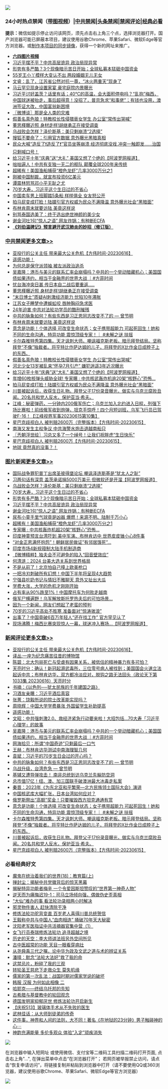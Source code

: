 ![](https://raw.githubusercontent.com/jsvpn/jsproxy/dev/64photo/fqnews-qr.jpg)

<div id="tt">
<h3>24小时热点禁闻（<a href="https://aaa.v2dns.tk/?QAjUl=BgRp5UNKRn&T5Vk=fPVH&Q59Ab=WxGE" target="_blank">带图视频</a>）|<a href="#%E4%B8%AD%E5%85%B1%E7%A6%81%E9%97%BB%E6%9B%B4%E5%A4%9A%E6%96%87%E7%AB%A0">中共禁闻</a>|<a href="#%E5%9B%BE%E7%89%87%E6%96%B0%E9%97%BB%E6%9B%B4%E5%A4%9A%E6%96%87%E7%AB%A0">头条禁闻</a>|<a href="#%E6%96%B0%E9%97%BB%E8%AF%84%E8%AE%BA%E6%9B%B4%E5%A4%9A%E6%96%87%E7%AB%A0">禁闻评论|<a href="#%E5%BF%85%E7%9C%8B%E7%BB%8F%E5%85%B8%E5%A5%BD%E6%96%87">经典必看</a></h3>
<div><b>提示：</b>微信如提示停止访问该网页，须先点击右上角三个点，选择浏览器打开。国产浏览器可能已屏蔽本项目，建议使用谷歌Chrome、苹果Safari、微软Edge等官方浏览器。或<a href="%E5%88%B6%E4%BD%9Cgit%E7%A6%81%E9%97%BB%E9%95%9C%E5%83%8F.md">制作本项目的同步镜像</a>，获得一个新的网址来推广。</div>
<ul>
<li><b><a href="http://d2.v2rss.gq/64.mp4" target="_blank">六四图片视频</a></b></li>
<li><a href="/topimagenews/20230616/1897353.md">习近平摆不平？中共高层诡异 政治局现异常</a></li>
<li><a href="/topimagenews/20230616/1897370.md">形势有多严酷？3个现像暗示苦日开始；全球私募本猛砸中国资金</a></li>
<li><a href="/yule/20230616/1897337.md">55岁王小丫模样大变认不出 两段婚姻无儿无女</a></li>
<li><a href="/sohnews/20230616/1897297.md">文睿：乱了，江苏省公然对抗一尊，“冰火两重天”现身了</a></li>
<li><a href="/yule/20230616/1897296.md">马云罕见现身设置家宴 豪宅庭院内景曝光</a></li>
<li><a href="/sohnews/20230617/1897485.md">习近平讨好盖茨？话里有话；40℃的高温，会大面积停电吗？“乱抱”梅西，中国球迷被抬走，事后超得意！没招了，普京急求“和事佬”；有钱也没用，澳洲签证大改，中国富翁新困境</a></li>
<li><a href="/ssgc/20230616/1897292.md">〖微博谈〗那是全人类的灾难</a></li>
<li><a href="/cbnews/20230616/1897317.md">假善名真色狼！特教校长性侵猥亵女学生 办公室“常传出哭喊”</a></li>
<li><a href="/cbnews/20230617/1897493.md">董思槿曝近照 身材走样!胡继勇正在接受调查</a></li>
<li><a href="/topimagenews/20230617/1897490.md">乌战败会怎样？泽伦斯基：美只剩崩溃“2选择”</a></li>
<li><a href="/finance/20230616/1897327.md">搜狐不要命了：引用官方数据 意外曝光黑暗真相</a></li>
<li><a href="/sohnews/20230616/1897402.md">民众大喊“造反了❗️造反了❗️”官员坐等崩溃,经济彻底没戏,冲突一触即发……治国只剩喊口号！</a></li>
<li><a href="/cbnews/20230616/1897302.md">给习近平十年“庆典”送“大礼” 美国又想了个绝的【阿波罗网报道】</a></li>
<li><a href="/cnnews/20230616/1897287.md">咄咄逼人！中共有支独一无二的舰队 颠覆全球200年来传统</a></li>
<li><a href="/topimagenews/20230616/1897326.md">超稀有！美国渔船捕获“橙色龙虾”几率3000万分之1</a></li>
<li><a href="/cnnews/20230617/1897501.md">刚被中国制裁，就宣布投资6亿美元</a></li>
<li><a href="/cnnews/20230617/1897520.md">谭震林怒骂邓小平无耻之尤</a></li>
<li><a href="/topimagenews/20230617/1897489.md">70岁大寿，习近平这个生日过的不省心</a></li>
<li><a href="/cnnews/20230617/1897504.md">中国卖车男上班脚踏5条船 样样俱全 女友怒公开</a></li>
<li><a href="/cbnews/20230616/1897294.md">拍马屁变成打脸！陆媒引官方权威为民众不满降温 意外曝光社会“黑暗面”</a></li>
<li><a href="/cbnews/20230616/1897429.md">布林肯周末就要访陆 美竟这样说</a></li>
<li><a href="/cnnews/20230616/1897258.md">别骂泰国选美了：终于选出绝世神颜的美少女</a></li>
<li><a href="/topimagenews/20230616/1897344.md">谢金河吐1句“惊人之语” 网友炸锅：有种断ECFA</a></li>
<li><b><a href="/comments/20200207/1272816.md" target="_blank">《刘伯温碑记》预言避开武汉肺炎的妙招（修订版）</a></b></li>
</ul>
</div>

<div class="catlist">
<h3><a href="/cbnews/" target="_blank">中共禁闻</a><span><a href="/cbnews/" target="_blank" rel="nofollow">更多文章>></a></span></h3>
<ul>
<li><a href="/comments/20230617/1897607.md" target="_blank">亚投行的公关主任 带来最大公关危机【方伟时间-20230616】</a></li>
<li><a href="/comments/20230617/1897551.md" target="_blank">遥感功能！</a></li>
<li><a href="/cbnews/20230617/1896680.md" target="_blank">为何总是保守派领袖 被左派政治追杀</a></li>
<li><a href="/comments/20230617/1897542.md" target="_blank">吴嘉隆：港币与美元的联系汇率会崩塌吗？中共的一个举动暗藏机心；美国国债如果违约，相当于金融界的世界大战 ｜#方菲时间</a></li>
<li><a href="/cbnews/20230617/1897494.md" target="_blank">忧台海冲突日甚 传日本自二战后要重返…..</a></li>
<li><a href="/cbnews/20230617/1897493.md" target="_blank">董思槿曝近照 身材走样!胡继勇正在接受调查</a></li>
<li><a href="/cbnews/20230617/1897492.md" target="_blank">“末日博士”质疑AI刺激经济能力 忧陷10年滞胀</a></li>
<li><a href="/cbnews/20230617/1897491.md" target="_blank">江苏女子睡梦中遭蜈蚣咬 唇肿胸闷急求医</a></li>
<li><a href="/cbnews/20230617/1897454.md" target="_blank">24年迫害 中共对法轮功学员的酷刑摧残</a></li>
<li><a href="/comments/20230616/1896561.md" target="_blank">中共的脉象如何？有些东西是习正恩同志改变不了的 — 曾节明</a></li>
<li><a href="/cbnews/20230616/1897429.md" target="_blank">布林肯周末就要访陆 美竟这样说</a></li>
<li><a href="/comments/20230616/1897374.md" target="_blank">意念是功能！个体选择 可改变生命状态；女子携带超能力 可起死回生！她和不同的生命沟通，特异功能 震惊顶级专家！｜ #未解之谜 扶摇</a></li>
<li><a href="/comments/20230616/1897360.md" target="_blank">卡尔森推特秀第四集。天才讽刺大师。嘲讽福克斯老板。暗示拜登结局。坚称拜登“不像”独裁者。将亨特比作萨达姆的儿子，将拜登的X比作金日成脖子上的东西。</a></li>
<li><a href="/cbnews/20230616/1897317.md" target="_blank">假善名真色狼！特教校长性侵猥亵女学生 办公室“常传出哭喊”</a></li>
<li><a href="/cbnews/20230616/1897316.md" target="_blank">河北少女13岁被乱来“怀孕7月引产” 嫌犯逍遥3年近况曝光</a></li>
<li><a href="/cbnews/20230616/1897302.md" target="_blank">给习近平十年“庆典”送“大礼” 美国又想了个绝的【阿波罗网报道】</a></li>
<li><a href="/cbnews/20230616/1897295.md" target="_blank">年增60枚核弹头威胁全球! 专家曝 : 中共核武轰炸机逾20架“核野心”恐怖&#8230;</a></li>
<li><a href="/cbnews/20230616/1897294.md" target="_blank">拍马屁变成打脸！陆媒引官方权威为民众不满降温 意外曝光社会“黑暗面”</a></li>
<li><a href="/comments/20230616/1897279.md" target="_blank">川普被起诉后，收获生日礼物。拜登父子17份录音曝光，做实与乌克兰腐败丑闻。20名共和党人反水，保护亚当·希夫。</a></li>
<li><a href="/cbnews/20230616/1897271.md" target="_blank">江峰：秘密弹药，一分钟内200俄军伤亡；乌克兰加入北约进入日程，列强下场比赛啦！前线俄军收到炮弹，坦克手惊呼！四个月短训班，乌军飞行员已驾驶F-16！【江峰视界军事20230615第10集】</a></li>
<li><a href="/comments/20230616/1897265.md" target="_blank">星巴克歧视白人 被判赔2600万（完整版本）【方伟时间-20230615】</a></li>
<li><a href="/cbnews/20230616/1897234.md" target="_blank">南海又发生主权争议 中共海警水炮击退越南船只</a></li>
<li><a href="/cbnews/20230616/1897218.md" target="_blank">〖兲朝浮世绘〗习总又多了一个绰号！让我们祝胖虎“生日快乐”</a></li>
<li><a href="/comments/20230616/1897193.md" target="_blank">星巴克歧视白人 被判赔2600万【方伟时间-20230615】</a></li>
<li><a href="/comments/20230616/1897171.md" target="_blank">地球 竟然真的没事？！</a></li>

</ul>
</div>
<div class="catlist">
<h3><a href="/topimagenews/" target="_blank">图片新闻</a><span><a href="/topimagenews/" target="_blank" rel="nofollow">更多文章>></a></span></h3>
<ul>
<li><a href="/topimagenews/20230617/1897611.md" target="_blank">国际战争罪犯普丁出席圣彼得堡论坛 嘲讽泽连斯基是“犹太人之耻”</a></li>
<li><a href="/topimagenews/20230617/1897574.md" target="_blank">习两句话有深意 盖茨承诺捐5000万美元 但微软还是开溜【阿波罗网报道】</a></li>
<li><a href="/topimagenews/20230617/1897490.md" target="_blank">乌战败会怎样？泽伦斯基：美只剩崩溃“2选择”</a></li>
<li><a href="/topimagenews/20230617/1897489.md" target="_blank">70岁大寿，习近平这个生日过的不省心</a></li>
<li><a href="/topimagenews/20230616/1897370.md" target="_blank">形势有多严酷？3个现像暗示苦日开始；全球私募本猛砸中国资金</a></li>
<li><a href="/topimagenews/20230616/1897353.md" target="_blank">习近平摆不平？中共高层诡异 政治局现异常</a></li>
<li><a href="/topimagenews/20230616/1897344.md" target="_blank">谢金河吐1句“惊人之语” 网友炸锅：有种断ECFA</a></li>
<li><a href="/topimagenews/20230616/1897335.md" target="_blank">尿布小童手里气球竟是凶器 爆燃！来源不明、陆制千万小心</a></li>
<li><a href="/topimagenews/20230616/1897326.md" target="_blank">超稀有！美国渔船捕获“橙色龙虾”几率3000万分之1</a></li>
<li><a href="/topimagenews/20230616/1897325.md" target="_blank">专家曝 : 中共核轰炸机超20架“核野心”恐怖…</a></li>
<li><a href="/topimagenews/20230616/1897324.md" target="_blank">印度神童预言台湾吓到 美中军演、布林肯访中 世界皮皮锉小心8件事</a></li>
<li><a href="/topimagenews/20230616/1897288.md" target="_blank">&#8220;对金正恩满怀抱怨&#8221;！朝鲜居民做证&#8221;有邻居饿死&#8221;…</a></li>
<li><a href="/topimagenews/20230616/1897286.md" target="_blank">印度市场4新规箝制大陆手机制造商</a></li>
<li><a href="/topimagenews/20230616/1897248.md" target="_blank">【微博精粹】独夫会不可避免的陷入“回音壁效应”</a></li>
<li><a href="/topimagenews/20230616/1897233.md" target="_blank">何清涟：2024 台美大选关系到世界格局</a></li>
<li><a href="/topimagenews/20230616/1897219.md" target="_blank">不是从前了！北京怕自己撞上欧美枪口</a></li>
<li><a href="/topimagenews/20230616/1897202.md" target="_blank">一把冷刃刺破所有幻想！中国下半年将呈现4大趋势</a></li>
<li><a href="/topimagenews/20230616/1897201.md" target="_blank">宁强县吃奶书记与情妇不雅聊天 意外又扯出大瓜</a></li>
<li><a href="/topimagenews/20230616/1897164.md" target="_blank">学费大涨，大学的危机才刚刚开始</a></li>
<li><a href="/topimagenews/20230616/1897151.md" target="_blank">占有率从90%跌至1%！中国摩托车为何败走越南</a></li>
<li><a href="/topimagenews/20230616/1897150.md" target="_blank">俄军尸横遍野！乌军解放斯托罗热夫后的可怕场景…</a></li>
<li><a href="/topimagenews/20230616/1897149.md" target="_blank">因为一个新闻，网友们想起了老蛮的预判</a></li>
<li><a href="/topimagenews/20230616/1897084.md" target="_blank">70岁的习近平高处不胜寒 准备面对“惊涛骇浪”</a></li>
<li><a href="/topimagenews/20230615/1897051.md" target="_blank">出事了？中国竟破6百万年轻人“还在找工作” 官方罕见认了</a></li>
<li><a href="/topimagenews/20230615/1897050.md" target="_blank">现场沸腾！梅西比赛突现惊人一幕，球迷冲入赛场&#8230;【阿波罗网报道】</a></li>

</ul>
</div>
<div class="catlist">
<h3><a href="/comments/" target="_blank">新闻评论</a><span><a href="/comments/" target="_blank" rel="nofollow">更多文章>></a></span></h3>
<ul>
<li><a href="/comments/20230617/1897607.md" target="_blank">亚投行的公关主任 带来最大公关危机【方伟时间-20230616】</a></li>
<li><a href="/comments/20230617/1897601.md" target="_blank">译丛:一座为纪念痛苦往昔的博物馆</a></li>
<li><a href="/comments/20230617/1897594.md" target="_blank">陈碧：北大包丽死亡与受虐有因果关系，被低估的精神暴力有多可怕？</a></li>
<li><a href="/comments/20230617/1897590.md" target="_blank">天亮时分：确认！新冠起源武毒所，三位零号病人被找到；美国国会火速立法起诉中共；布林肯访华，双方都冷淡应对，脱钩之路无法回头（政论天下第1033集 20230616）天亮时分</a></li>
<li><a href="/comments/20230617/1897578.md" target="_blank">书摘：《以色列──犹太民族的千年建国之路》</a></li>
<li><a href="/comments/20230617/1897577.md" target="_blank">习酒友亲曝：习近平酒后真容</a></li>
<li><a href="/comments/20230617/1897576.md" target="_blank">张菁：饶毅所说的院士改革能实现吗？</a></li>
<li><a href="/comments/20230617/1897575.md" target="_blank">周晓辉：中国大学学费暴涨 外国留学生补助提高</a></li>
<li><a href="/comments/20230617/1897551.md" target="_blank">遥感功能！</a></li>
<li><a href="/comments/20230617/1897549.md" target="_blank">文昭：中共强刺激2.0、救经济紧急行动要来啦！大招包括&#8230;70大寿「习近平心理学」的故事</a></li>
<li><a href="/comments/20230617/1897542.md" target="_blank">吴嘉隆：港币与美元的联系汇率会崩塌吗？中共的一个举动暗藏机心；美国国债如果违约，相当于金融界的世界大战 ｜#方菲时间</a></li>
<li><a href="/comments/20230617/1897528.md" target="_blank">网海拾贝：所谓“中国奇迹”只剩最后一口气</a></li>
<li><a href="/comments/20230617/1897527.md" target="_blank">王赫：布林肯访华测试中南海理智几何</a></li>
<li><a href="/comments/20230617/1897526.md" target="_blank">袁斌：习近平的70岁生日会过的开心吗？</a></li>
<li><a href="/comments/20230616/1896561.md" target="_blank">中共的脉象如何？有些东西是习正恩同志改变不了的 — 曾节明</a></li>
<li><a href="/comments/20230616/1896971.md" target="_blank">乌战升级，台湾危急 — 曾节明</a></li>
<li><a href="/comments/20230616/1897405.md" target="_blank">基辅又遭导弹攻击！ 南非总统到访乌克兰先躲防空洞</a></li>
<li><a href="/comments/20230616/1897404.md" target="_blank">总市值17亿！纽、澳、加三国联手破澳洲最大冰毒走私案</a></li>
<li><a href="/comments/20230616/1897384.md" target="_blank">秦晋：2023年《为东北亚和平繁荣—北方民族领土国际大会》演讲</a></li>
<li><a href="/comments/20230616/1897383.md" target="_blank">中国核武库大幅扩张，日本台湾如何应对？</a></li>
<li><a href="/comments/20230616/1897382.md" target="_blank">俄罗斯祭出“高额”奖金！只要摧毁西方坦克通通有赏</a></li>
<li><a href="/comments/20230616/1897374.md" target="_blank">意念是功能！个体选择 可改变生命状态；女子携带超能力 可起死回生！她和不同的生命沟通，特异功能 震惊顶级专家！｜ #未解之谜 扶摇</a></li>
<li><a href="/comments/20230616/1897360.md" target="_blank">卡尔森推特秀第四集。天才讽刺大师。嘲讽福克斯老板。暗示拜登结局。坚称拜登“不像”独裁者。将亨特比作萨达姆的儿子，将拜登的X比作金日成脖子上的东西。</a></li>
<li><a href="/comments/20230616/1897279.md" target="_blank">川普被起诉后，收获生日礼物。拜登父子17份录音曝光，做实与乌克兰腐败丑闻。20名共和党人反水，保护亚当·希夫。</a></li>
<li><a href="/comments/20230616/1897265.md" target="_blank">星巴克歧视白人 被判赔2600万（完整版本）【方伟时间-20230615】</a></li>

</ul>
</div>

<div class="catlist">
<h3>必看经典好文</h3>
<ul>
<li><a href="/topimagenews/20180701/965109.md" target="_blank">魔鬼在统治着我们的世界(18)：教育篇(上)</a></li>
<li><a href="/topimagenews/20170218/694213.md" target="_blank">掸封尘：揭秘中共党徽背后的惊天黑幕</a></li>
<li><a href="/cnnews/20210317/1506463.md" target="_blank">揭秘特异功能者梅辛 一个令爱因斯坦赞叹的“世界第一神奇人物”</a></li>
<li><a href="/tculture/20190304/1091072.md" target="_blank">逆天而为痛悔迟19-1：司马立场倾向强，偶做伪史歪真相</a></li>
<li><a href="/cbnews/20210428/1535533.md" target="_blank">“大仙”难办的事  看法轮功录相两小时解决</a></li>
<li><a href="/cbnews/20220508/1730049.md" target="_blank">邪灵物件害人 赶快清除干净</a></li>
<li><a href="/comments/20210720/1502969.md" target="_blank">修炼法轮功驼背变直 百岁老人喜得川普总统贺信</a></li>
<li><a href="/cbnews/20200730/1371580.md" target="_blank">王毅称中共与中国人“血肉相连” 捅破70年天大秘密</a></li>
<li><a href="/comments/20221222/1826754.md" target="_blank">沈阳老军医指证中共活摘器官集中营（1）</a></li>
<li><a href="/topimagenews/20210720/1544658.md" target="_blank">女飞行员泰瑞修炼法轮功 追寻超越之境</a></li>
<li><a href="/tculture/20121025/73064.md" target="_blank">历史的天空：李大师讲法班另外空间所见</a></li>
<li><a href="/lifebaike/20170523/762432.md" target="_blank">古中医超常的功能 天目一眼看穿病灶</a></li>
<li><a href="/tculture/20180501/935934.md" target="_blank">从尧舜禹三代之嘱，论中华为政及文武之道与术的辨证关系</a></li>
<li><a href="/comments/20210312/1502968.md" target="_blank">潘晴：默念“法轮大法好”救了我的命</a></li>
<li><a href="/yule/20210123/1473216.md" target="_blank">这禁忌片，粉碎了我的三观</a></li>
<li><a href="/health/20141127/823595.md" target="_blank">转轮圣王慈悲下走救众生 莫失机缘</a></li>
<li><a href="/comments/20191110/1037275.md" target="_blank">儒家的第一次乱法：战国时期对儒家学说的破坏</a></li>
<li><a href="/bannedvideo/20220321/1707657.md" target="_blank">韩服 汉服 为何如此相像 二</a></li>
<li><a href="/comments/20220516/1733397.md" target="_blank">哈耶克——终结乌托邦的先知</a></li>
<li><a href="/comments/20220503/1727847.md" target="_blank">古希腊与基督教中的轮回观念</a></li>
<li><a href="/comments/20200722/1364497.md" target="_blank">德国发明家抑郁厌世 修炼法轮功开启新生</a></li>
<li><a href="/cbnews/20210526/1554325.md" target="_blank">【庆祝513】玻璃体手术从不失败的医生</a></li>
<li><a href="/topimagenews/20130216/104433.md" target="_blank">武林佳话：从大师到徒弟的传奇</a></li>
<li><a href="/comments/20220722/1761738.md" target="_blank">这件事，神界和人间的法则，大不同！著名《在地狱的23分钟》男子触碰神的心⋯</a></li>
<li><a href="/comments/20220408/1716562.md" target="_blank">神韵充满能量 多伦多观众 体验“入定”顽疾消失</a></li>

</ul>
</div>

![](https://raw.githubusercontent.com/jsvpn/jsproxy/dev/64photo/fqnews-qr.jpg)

在浏览器中输入短网址 或使用微信、支付宝等二维码工具扫描二维码打开页面, 点击右上角"...", 在弹出菜单中点击“在浏览器打开”； 若网页被举报禁止访问，请点击“恢复申请访问”，将链接复制并粘贴到浏览器中打开（请不要使用QQ或360浏览器，建议使用谷歌Chrome、苹果Safari、微软Edge等官方浏览器）

![](https://raw.githubusercontent.com/jsvpn/jsproxy/dev/64photo/wx.jpg)
